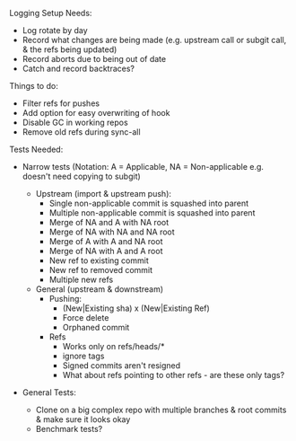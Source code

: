 Logging Setup Needs:
 * Log rotate by day
 * Record what changes are being made (e.g. upstream call or subgit call, & the refs being updated)
 * Record aborts due to being out of date
 * Catch and record backtraces?
 
Things to do:
 * Filter refs for pushes
 * Add option for easy overwriting of hook
 * Disable GC in working repos
 * Remove old refs during sync-all

Tests Needed:
 * Narrow tests (Notation: A = Applicable, NA = Non-applicable e.g. doesn't need copying to subgit)
    * Upstream (import & upstream push):
        * Single non-applicable commit is squashed into parent
        * Multiple non-applicable commit is squashed into parent
        * Merge of NA and A with NA root
        * Merge of NA with NA and NA root
        * Merge of A with A and NA root
        * Merge of NA with A and A root 
        * New ref to existing commit
        * New ref to removed commit
        * Multiple new refs
    * General (upstream & downstream)
        * Pushing:
            * (New|Existing sha) x (New|Existing Ref)
            * Force delete
            * Orphaned commit
        * Refs
            * Works only on refs/heads/*
            * ignore tags
            * Signed commits aren't resigned
            * What about refs pointing to other refs - are these only tags?
    
 * General Tests:
    * Clone on a big complex repo with multiple branches & root commits & make sure it looks okay
    * Benchmark tests?
 